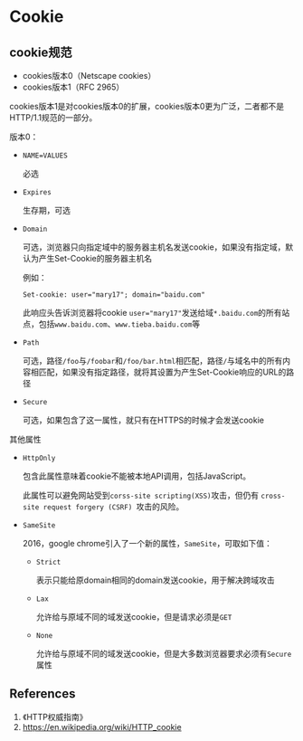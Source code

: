 # Cookie

## cookie规范

- cookies版本0（Netscape cookies）
- cookies版本1（RFC 2965）

cookies版本1是对cookies版本0的扩展，cookies版本0更为广泛，二者都不是HTTP/1.1规范的一部分。

版本0：

- `NAME=VALUES`

  必选

- `Expires`

  生存期，可选

- `Domain`

  可选，浏览器只向指定域中的服务器主机名发送cookie，如果没有指定域，默认为产生Set-Cookie的服务器主机名

  例如：

  ```
  Set-cookie: user="mary17"; domain="baidu.com"
  ```

  此响应头告诉浏览器将cookie `user="mary17"`发送给域`*.baidu.com`的所有站点，包括`www.baidu.com`、`www.tieba.baidu.com`等

- `Path`

  可选，路径`/foo`与`/foobar`和`/foo/bar.html`相匹配，路径`/`与域名中的所有内容相匹配，如果没有指定路径，就将其设置为产生Set-Cookie响应的URL的路径

- `Secure`

  可选，如果包含了这一属性，就只有在HTTPS的时候才会发送cookie

其他属性

- `HttpOnly`

  包含此属性意味着cookie不能被本地API调用，包括JavaScript。

  此属性可以避免网站受到`corss-site scripting(XSS)`攻击，但仍有 `cross-site request forgery (CSRF) `攻击的风险。

- `SameSite`

  2016，google chrome引入了一个新的属性，`SameSite`，可取如下值：

  - `Strict`

    表示只能给原domain相同的domain发送cookie，用于解决跨域攻击

  - `Lax`

    允许给与原域不同的域发送cookie，但是请求必须是`GET`

  - `None`

    允许给与原域不同的域发送cookie，但是大多数浏览器要求必须有`Secure`属性

## References

1. 《HTTP权威指南》
1. https://en.wikipedia.org/wiki/HTTP_cookie